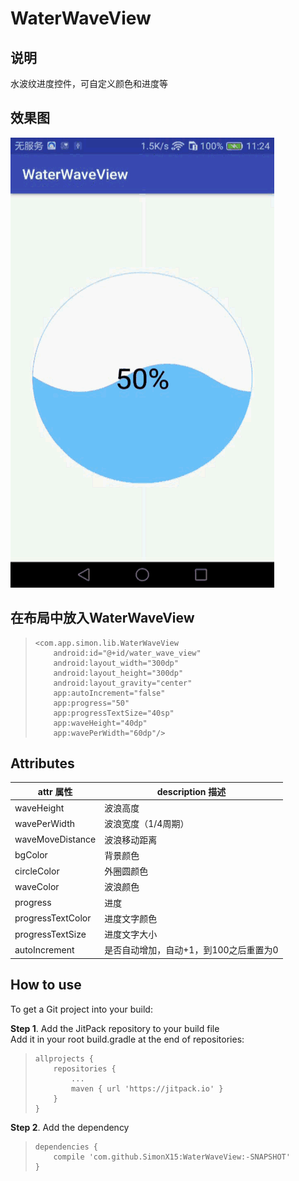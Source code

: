 # WaterWaveView

## 说明
水波纹进度控件，可自定义颜色和进度等

## 效果图
 ![](imgs/ic_wave.gif)
 
## 在布局中放入WaterWaveView
>     <com.app.simon.lib.WaterWaveView
>         android:id="@+id/water_wave_view"
>         android:layout_width="300dp"
>         android:layout_height="300dp"
>         android:layout_gravity="center"
>         app:autoIncrement="false"
>         app:progress="50"
>         app:progressTextSize="40sp"
>         app:waveHeight="40dp"
>         app:wavePerWidth="60dp"/>

## Attributes
|attr 属性|description 描述|
| - | - |
|waveHeight|波浪高度|
|wavePerWidth|波浪宽度（1/4周期）|
|waveMoveDistance|波浪移动距离|
|bgColor|背景颜色|
|circleColor|外圈圆颜色|
|waveColor|波浪颜色|
|progress|进度|
|progressTextColor|进度文字颜色|
|progressTextSize|进度文字大小|
|autoIncrement|是否自动增加，自动+1，到100之后重置为0|

## How to use
To get a Git project into your build:   

**Step 1**. Add the JitPack repository to your build file   
Add it in your root build.gradle at the end of repositories:    
>     allprojects {  
>         repositories {  
>             ... 
>             maven { url 'https://jitpack.io' }      
>         }   
>     }   
  
**Step 2**. Add the dependency
>     dependencies {         
>         compile 'com.github.SimonX15:WaterWaveView:-SNAPSHOT'   
>     }
